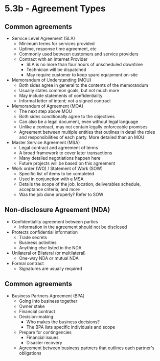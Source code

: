# 5.3b - Agreement Types
## Common agreements
- Service Level Agreement (SLA)
	- Minimum terms for services provided
	- Uptime, response time agreement, etc
	- Commonly used between customers and service providers
	- Contract with an Internet Provider
		- SLA is no more than four hours of unscheduled downtime
		- Technician will be dispatched
		- May require customer to keep spare equipment on-site
- Memorandum of Understanding (MOU)
	- Both sides agree in general to the contents of the memorandum
	- Usually states common goals, but not much more
	- May include statements of confidentiality
	- Informal letter of intent; not a signed contract
- Memorandum of Agreement (MOA)
	- The next step above MOU
	- Both sides conditionally agree to the objectives
	- Can also be a legal document, even without legal language
	- Unlike a contract, may not contain legally enforceable promises
	- Agreement between multiple entities that outlines in detail the roles and responsibilities of each party. More detailed than an MOU
- Master Service Agreement (MSA)
	- Legal contract and agreement of terms
	- A broad framework to cover later transactions
	- Many detailed negotiations happen here
	- Future projects will be based on this agreement
- Work order (WO) / Statement of Work (SOW)
	- Specific list of items to be completed
	- Used in conjunction with a MSA
	- Details the scope of the job, location, deliverables schedule, acceptance criteria, and more
	- Was the job done properly? Refer to SOW
## Non-disclosure Agreement (NDA)
- Confidentiality agreement between parties
	- Information in the agreement should not be disclosed
- Protects confidential information
	- Trade secrets
	- Business activities
	- Anything else listed in the NDA
- Unilateral or Bilateral (or multilateral)
	- One-way NDA or mutual NDA
- Formal contract
	- Signatures are usually required
## Common agreements
- Business Partners Agreement (BPA)
	- Going into business together
	- Owner stake
	- Financial contract
	- Decision-making
		- Who makes the business decisions?
		- The BPA lists specific individuals and scope
	- Prepare for contingencies
		- Financial issues
		- Disaster recovery
	- Agreement between business partners that outlines each partner's obligations
